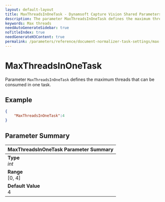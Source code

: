 ```yaml
---
layout: default-layout
title: MaxThreadsInOneTask - Dynamsoft Capture Vision Shared Parameters
description: The parameter MaxThreadsInOneTask defines the maximum threads that can be consumed in one task.
keywords: Max threads
needAutoGenerateSidebar: true
noTitleIndex: true
needGenerateH3Content: true
permalink: /parameters/reference/document-normalizer-task-settings/max-threads-in-one-task.html
---
```


# MaxThreadsInOneTask

Parameter `MaxThreadsInOneTask` defines the maximum threads that can be consumed in one task.

## Example

```json
{
    "MaxThreadsInOneTask":4
}
```

## Parameter Summary

| MaxThreadsInOneTask Parameter Summary |
| :------------- |
| **Type**<br>*int* |
| **Range**<br>[0, 4] |
| **Default Value**<br>4 |
